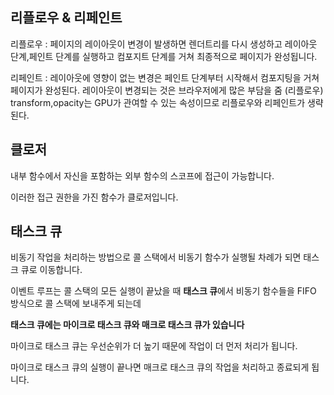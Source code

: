 ## 리플로우 & 리페인트
리플로우 : 페이지의 레이아웃이 변경이 발생하면  렌더트리를 다시 생성하고 레이아웃 단계,페인트 단계를 실행하고 컴포지트 단계를 거쳐 최종적으로 페이지가 완성됩니다.

리페인트 : 레이아웃에 영향이 없는 변경은 페인트 단계부터 시작해서 컴포지팅을 거쳐 페이지가 완성된다. 레이아웃이 변경되는 것은 브라우저에게 많은 부담을 줌 (리플로우) transform,opacity는 GPU가 관여할 수 있는 속성이므로 리플로우와 리페인트가 생략된다.

## 클로저
내부 함수에서 자신을 포함하는 외부 함수의 스코프에 접근이 가능합니다.

이러한 접근 권한을 가진 함수가 클로저입니다.

## 태스크 큐
비동기 작업을 처리하는 방법으로 콜 스택에서 비동기 함수가 실행될 차례가 되면 태스크 큐로 이동합니다. 

이벤트 루프는 콜 스택의 모든 실행이 끝났을 때 **태스크 큐**에서 비동기 함수들을 FIFO 방식으로 콜 스택에 보내주게 되는데

**태스크 큐에는 마이크로 태스크 큐와 매크로 태스크 큐가 있습니다**

마이크로 태스크 큐는 우선순위가 더 높기 때문에 작업이 더 먼저 처리가 됩니다. 

마이크로 태스크 큐의 실행이 끝나면 매크로 태스크 큐의 작업을 처리하고 종료되게 됩니다.

